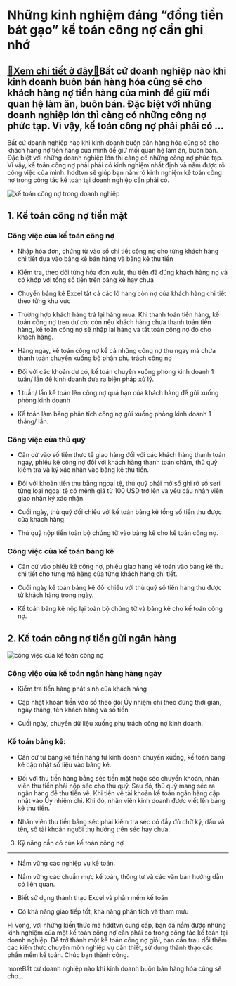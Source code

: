 Những kinh nghiệm đáng “đồng tiền bát gạo” kế toán công nợ cần ghi nhớ
======================================================================

[:gift:Xem chi tiết ở đây:gift:](https://hddtvn.com/nhung-kinh-nghiem-dang-dong-tien-bat-gao-ke-toan-cong-no-can-ghi-nho/)Bất cứ doanh nghiệp nào khi kinh doanh buôn bán hàng hóa cũng sẽ cho khách hàng nợ tiền hàng của mình để giữ mối quan hệ làm ăn, buôn bán. Đặc biệt với những doanh nghiệp lớn thì càng có những công nợ phức tạp. Vì vậy, kế toán công nợ phải phải có …
---------------------------------------------------------------------------------------------------------------------------------------------------------------------------------------------------------------------------------------------------------

Bất cứ doanh nghiệp nào khi kinh doanh buôn bán hàng hóa cũng sẽ cho khách hàng nợ tiền hàng của mình để giữ mối quan hệ làm ăn, buôn bán. Đặc biệt với những doanh nghiệp lớn thì càng có những công nợ phức tạp. Vì vậy, kế toán công nợ phải phải có kinh nghiệm nhất định và nắm được rõ công việc của mình. hddtvn sẽ giúp bạn nắm rõ kinh nghiệm kế toán công nợ trong công tác kế toán tại doanh nghiệp cần phải có.


![kế toán công nợ trong doanh nghiệp](https://hddtvn.com/wp-content/uploads/2021/01/liability.jpg)


**1. Kế toán công nợ tiền mặt**
-------------------------------


### Công việc của kế toán công nợ




* Nhập hóa đơn, chứng từ vào sổ chi tiết công nợ cho từng khách hàng chi tiết dựa vào bảng kê bán hàng và bảng kê thu tiền

* Kiểm tra, theo dõi từng hóa đơn xuất, thu tiền đã đúng khách hàng nợ và có khớp với tổng số tiền trên bảng kê hay chưa

* Chuyển bảng kê Excel tất cả các lô hàng còn nợ của khách hàng chi tiết theo từng khu vực

* Trường hợp khách hàng trả lại hàng mua: Khi thanh toán tiền hàng, kế toán công nợ treo dư có; còn nếu khách hàng chưa thanh toán tiền hàng, kế toán công nợ sẽ nhập lại hàng và tất toán công nợ đó cho khách hàng.

* Hàng ngày, kế toán công nợ kể cả những công nợ thu ngay mà chưa thanh toán chuyển xuống bộ phận phụ trách công nợ

* Đối với các khoản dư có, kế toán chuyển xuống phòng kinh doanh 1 tuần/ lần để kinh doanh đưa ra biện pháp xử lý.

* 1 tuần/ lần kế toán lên công nợ quá hạn của khách hàng để gửi xuống phòng kinh doanh

* Kế toán làm bảng phân tích công nợ gửi xuống phòng kinh doanh 1 tháng/ lần.



### **Công việc của thủ quỹ**




* Căn cứ vào số tiền thực tế giao hàng đối với các khách hàng thanh toán ngay, phiếu kê công nợ đối với khách hàng thanh toán chậm, thủ quỹ kiểm tra và ký xác nhận vào bảng kê thu tiền.

* Đối với khoản tiền thu bằng ngoại tệ, thủ quỹ phải mở sổ ghi rõ số seri từng loại ngoại tệ có mệnh giá từ 100 USD trở lên và yêu cầu nhân viên giao nhận ký xác nhận.

* Cuối ngày, thủ quỹ đối chiếu với kế toán bảng kê tổng số tiền thu được của khách hàng.

* Thủ quỹ nộp tiền toàn bộ chứng từ vào bảng kê cho kế toán công nợ.



### **Công việc của kế toán bảng kê**




* Căn cứ vào phiếu kê công nợ, phiếu giao hàng kế toán vào bảng kê thu chi tiết cho từng mã hàng của từng khách hàng chi tiết.

* Cuối ngày kế toán bảng kê đối chiếu với thủ quỹ số tiền hàng thu được từ khách hàng trong ngày.

* Kế toán bảng kê nộp lại toàn bộ chứng từ và bảng kê cho kế toán công nợ.



**2. Kế toán công nợ tiền gửi ngân hàng**
-----------------------------------------


![công việc của kế toán công nợ](https://hddtvn.com/wp-content/uploads/2021/01/Business_Liability.jpg)


### **Công việc của kế toán ngân hàng hàng ngày**




* Kiểm tra tiền hàng phát sinh của khách hàng

* Cập nhật khoản tiền vào sổ theo dõi Ủy nhiệm chi theo đúng thời gian, ngày tháng, tên khách hàng và số tiền

* Cuối ngày, chuyển dữ liệu xuống phụ trách công nợ kinh doanh.



### **Kế toán bảng kê:**




* Căn cứ từ bảng kê tiền hàng từ kinh doanh chuyển xuống, kế toán bảng kê cập nhật số liệu vào bảng kê.

* Đối với thu tiền hàng bằng séc tiền mặt hoặc séc chuyển khoản, nhân viên thu tiền phải nộp séc cho thủ quỹ. Sau đó, thủ quỹ mang séc ra ngân hàng để thu tiền về. Khi tiền về tài khoản kế toán ngân hàng cập nhật vào Ủy nhiệm chi. Khi đó, nhân viên kinh doanh được viết lên bảng kê thu tiền.

* Nhân viên thu tiền bằng séc phải kiểm tra séc có đầy đủ chữ ký, dấu và tên, số tài khoản người thụ hưởng trên séc hay chưa.



3. Kỹ năng cần có của kế toán công nợ
-------------------------------------




* Nắm vững các nghiệp vụ kế toán.

* Nắm vững các chuẩn mực kế toán, thông tư và các văn bản hướng dẫn có liên quan.

* Biết sử dụng thành thạo Excel và phần mềm kế toán

* Có khả năng giao tiếp tốt, khả năng phân tích và tham mưu



Hi vọng, với những kiến thức mà hddtvn cung cấp, bạn đã nắm được những kinh nghiệm của một kế toán công nợ cần phải có trong công tác kế toán tại doanh nghiệp. Để trở thành một kế toán công nợ giỏi, bạn cần trau dồi thêm các kiến thức chuyên môn nghiệp vụ cần thiết, sử dụng thành thạo các phần mềm kế toán. Chúc bạn thành công.



moreBất cứ doanh nghiệp nào khi kinh doanh buôn bán hàng hóa cũng sẽ cho…

